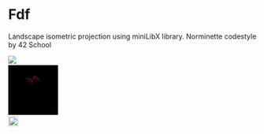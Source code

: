 # Fdf
Landscape isometric projection using miniLibX library. Norminette codestyle by 42 School

<div class="one" align="left">
  <img src="gifs/mars_square.gif"/>
</div>
<div class="two">
  <div><img src="gifs/heart_square.gif" width=20% height=20%/></div>
  <div><img src="gifs/t1_square.gif" width=20% height=20%/></div>
</div>
